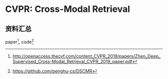 # CVPR: Cross-Modal Retrieval

## 资料汇总
paper[^1], code[^2]

[^1]: http://openaccess.thecvf.com/content_CVPR_2019/papers/Zhen_Deep_Supervised_Cross-Modal_Retrieval_CVPR_2019_paper.pdf
[^2]: https://github.com/penghu-cs/DSCMR